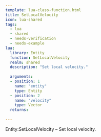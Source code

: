 ```yaml
---
template: lua-class-function.html
title: SetLocalVelocity
icon: lua-shared
tags:
  - lua
  - shared
  - needs-verification
  - needs-example
lua:
  library: Entity
  function: SetLocalVelocity
  realm: shared
  description: "Set local velocity."
  
  arguments:
  - position: 1
    name: "entity"
    type: Entity
  - position: 2
    name: "velocity"
    type: Vector
  returns:
    
---
```


<div class="lua__search__keywords">
Entity:SetLocalVelocity &#x2013; Set local velocity.
</div>
